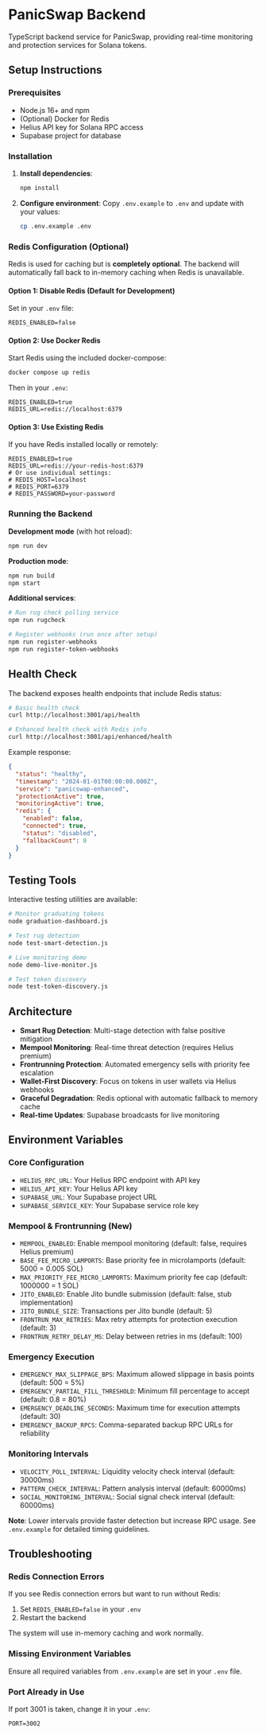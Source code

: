 # PanicSwap Backend

TypeScript backend service for PanicSwap, providing real-time monitoring and protection services for Solana tokens.

## Setup Instructions

### Prerequisites
- Node.js 16+ and npm
- (Optional) Docker for Redis
- Helius API key for Solana RPC access
- Supabase project for database

### Installation

1. **Install dependencies**:
   ```bash
   npm install
   ```

2. **Configure environment**:
   Copy `.env.example` to `.env` and update with your values:
   ```bash
   cp .env.example .env
   ```

### Redis Configuration (Optional)

Redis is used for caching but is **completely optional**. The backend will automatically fall back to in-memory caching when Redis is unavailable.

#### Option 1: Disable Redis (Default for Development)
Set in your `.env` file:
```env
REDIS_ENABLED=false
```

#### Option 2: Use Docker Redis
Start Redis using the included docker-compose:
```bash
docker compose up redis
```

Then in your `.env`:
```env
REDIS_ENABLED=true
REDIS_URL=redis://localhost:6379
```

#### Option 3: Use Existing Redis
If you have Redis installed locally or remotely:
```env
REDIS_ENABLED=true
REDIS_URL=redis://your-redis-host:6379
# Or use individual settings:
# REDIS_HOST=localhost
# REDIS_PORT=6379
# REDIS_PASSWORD=your-password
```

### Running the Backend

**Development mode** (with hot reload):
```bash
npm run dev
```

**Production mode**:
```bash
npm run build
npm start
```

**Additional services**:
```bash
# Run rug check polling service
npm run rugcheck

# Register webhooks (run once after setup)
npm run register-webhooks
npm run register-token-webhooks
```

## Health Check

The backend exposes health endpoints that include Redis status:

```bash
# Basic health check
curl http://localhost:3001/api/health

# Enhanced health check with Redis info
curl http://localhost:3001/api/enhanced/health
```

Example response:
```json
{
  "status": "healthy",
  "timestamp": "2024-01-01T00:00:00.000Z",
  "service": "panicswap-enhanced",
  "protectionActive": true,
  "monitoringActive": true,
  "redis": {
    "enabled": false,
    "connected": true,
    "status": "disabled",
    "fallbackCount": 0
  }
}
```

## Testing Tools

Interactive testing utilities are available:
```bash
# Monitor graduating tokens
node graduation-dashboard.js

# Test rug detection
node test-smart-detection.js

# Live monitoring demo
node demo-live-monitor.js

# Test token discovery
node test-token-discovery.js
```

## Architecture

- **Smart Rug Detection**: Multi-stage detection with false positive mitigation
- **Mempool Monitoring**: Real-time threat detection (requires Helius premium)
- **Frontrunning Protection**: Automated emergency sells with priority fee escalation
- **Wallet-First Discovery**: Focus on tokens in user wallets via Helius webhooks
- **Graceful Degradation**: Redis optional with automatic fallback to memory cache
- **Real-time Updates**: Supabase broadcasts for live monitoring

## Environment Variables

### Core Configuration
- `HELIUS_RPC_URL`: Your Helius RPC endpoint with API key
- `HELIUS_API_KEY`: Your Helius API key
- `SUPABASE_URL`: Your Supabase project URL
- `SUPABASE_SERVICE_KEY`: Your Supabase service role key

### Mempool & Frontrunning (New)
- `MEMPOOL_ENABLED`: Enable mempool monitoring (default: false, requires Helius premium)
- `BASE_FEE_MICRO_LAMPORTS`: Base priority fee in microlamports (default: 5000 = 0.005 SOL)
- `MAX_PRIORITY_FEE_MICRO_LAMPORTS`: Maximum priority fee cap (default: 1000000 = 1 SOL)
- `JITO_ENABLED`: Enable Jito bundle submission (default: false, stub implementation)
- `JITO_BUNDLE_SIZE`: Transactions per Jito bundle (default: 5)
- `FRONTRUN_MAX_RETRIES`: Max retry attempts for protection execution (default: 3)
- `FRONTRUN_RETRY_DELAY_MS`: Delay between retries in ms (default: 100)

### Emergency Execution
- `EMERGENCY_MAX_SLIPPAGE_BPS`: Maximum allowed slippage in basis points (default: 500 = 5%)
- `EMERGENCY_PARTIAL_FILL_THRESHOLD`: Minimum fill percentage to accept (default: 0.8 = 80%)
- `EMERGENCY_DEADLINE_SECONDS`: Maximum time for execution attempts (default: 30)
- `EMERGENCY_BACKUP_RPCS`: Comma-separated backup RPC URLs for reliability

### Monitoring Intervals
- `VELOCITY_POLL_INTERVAL`: Liquidity velocity check interval (default: 30000ms)
- `PATTERN_CHECK_INTERVAL`: Pattern analysis interval (default: 60000ms)
- `SOCIAL_MONITORING_INTERVAL`: Social signal check interval (default: 60000ms)

**Note**: Lower intervals provide faster detection but increase RPC usage. See `.env.example` for detailed timing guidelines.

## Troubleshooting

### Redis Connection Errors
If you see Redis connection errors but want to run without Redis:
1. Set `REDIS_ENABLED=false` in your `.env`
2. Restart the backend

The system will use in-memory caching and work normally.

### Missing Environment Variables
Ensure all required variables from `.env.example` are set in your `.env` file.

### Port Already in Use
If port 3001 is taken, change it in your `.env`:
```env
PORT=3002
```